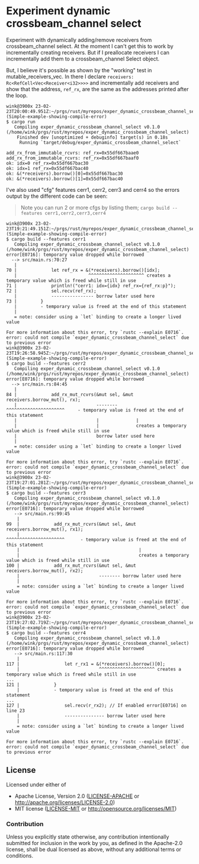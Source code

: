 # Experiment dynamic crossbeam_channel select

Experiment with dynamically adding/remove receivers
from crossbeam_channel select. At the moment I can't
get this to work by incrementally creating receivers. But
if I preallocate receivers I can incrementally add them
to a crossbeam_channel Select object.

But, I believe it's possible as shown by the "working" test in
mutable_receivers_vec. In there I declare `receivers: Rc<RefCell<Vec<Receiver<i32>>>>`
and incrementally add receivers and show that the address, `ref_rx`,
are the same as the addresses printed after the loop.
```
wink@3900x 23-02-23T20:00:49.951Z:~/prgs/rust/myrepos/exper_dynamic_crossbeam_channel_select (Simple-example-showing-compile-error)
$ cargo run
   Compiling exper_dynamic_crossbeam_channel_select v0.1.0 (/home/wink/prgs/rust/myrepos/exper_dynamic_crossbeam_channel_select)
    Finished dev [unoptimized + debuginfo] target(s) in 0.18s
     Running `target/debug/exper_dynamic_crossbeam_channel_select`

add_rx_from_immutable_rcvrs: ref_rx=0x55df667baae0
add_rx_from_immutable_rcvrs: ref_rx=0x55df667baaf0
ok: idx=0 ref_rx=0x55df667bac30
ok: idx=1 ref_rx=0x55df667bac40
ok: &(*receivers).borrow()[0]=0x55df667bac30
ok: &(*receivers).borrow()[1]=0x55df667bac40
```

I've also used "cfg" features cerr1, cerr2, cerr3 and cerr4 so
the errors output by the different code can be seen:
> Note you can run 2 or more cfgs by listing them; `cargo build --features cerr1,cerr2,cerr3,cerr4`
```
wink@3900x 23-02-23T19:21:49.151Z:~/prgs/rust/myrepos/exper_dynamic_crossbeam_channel_select (Simple-example-showing-compile-error)
$ cargo build --features cerr1
   Compiling exper_dynamic_crossbeam_channel_select v0.1.0 (/home/wink/prgs/rust/myrepos/exper_dynamic_crossbeam_channel_select)
error[E0716]: temporary value dropped while borrowed
  --> src/main.rs:70:27
   |
70 |             let ref_rx = &(*receivers).borrow()[idx];
   |                           ^^^^^^^^^^^^^^^^^^^^^ creates a temporary value which is freed while still in use
71 |             println!("cerr1: idx={idx} ref_rx={ref_rx:p}");
72 |             sel.recv(ref_rx);
   |             ---------------- borrow later used here
73 |         }
   |         - temporary value is freed at the end of this statement
   |
   = note: consider using a `let` binding to create a longer lived value

For more information about this error, try `rustc --explain E0716`.
error: could not compile `exper_dynamic_crossbeam_channel_select` due to previous error
wink@3900x 23-02-23T19:26:58.945Z:~/prgs/rust/myrepos/exper_dynamic_crossbeam_channel_select (Simple-example-showing-compile-error)
$ cargo build --features cerr2
   Compiling exper_dynamic_crossbeam_channel_select v0.1.0 (/home/wink/prgs/rust/myrepos/exper_dynamic_crossbeam_channel_select)
error[E0716]: temporary value dropped while borrowed
  --> src/main.rs:84:45
   |
84 |             add_rx_mut_rcvrs(&mut sel, &mut receivers.borrow_mut(), rx);
   |                              --------       ^^^^^^^^^^^^^^^^^^^^^^     - temporary value is freed at the end of this statement
   |                              |              |
   |                              |              creates a temporary value which is freed while still in use
   |                              borrow later used here
   |
   = note: consider using a `let` binding to create a longer lived value

For more information about this error, try `rustc --explain E0716`.
error: could not compile `exper_dynamic_crossbeam_channel_select` due to previous error
wink@3900x 23-02-23T19:27:01.281Z:~/prgs/rust/myrepos/exper_dynamic_crossbeam_channel_select (Simple-example-showing-compile-error)
$ cargo build --features cerr3
   Compiling exper_dynamic_crossbeam_channel_select v0.1.0 (/home/wink/prgs/rust/myrepos/exper_dynamic_crossbeam_channel_select)
error[E0716]: temporary value dropped while borrowed
   --> src/main.rs:99:45
    |
99  |             add_rx_mut_rcvrs(&mut sel, &mut receivers.borrow_mut(), rx1);
    |                                             ^^^^^^^^^^^^^^^^^^^^^^      - temporary value is freed at the end of this statement
    |                                             |
    |                                             creates a temporary value which is freed while still in use
100 |             add_rx_mut_rcvrs(&mut sel, &mut receivers.borrow_mut(), rx2);
    |                              -------- borrow later used here
    |
    = note: consider using a `let` binding to create a longer lived value

For more information about this error, try `rustc --explain E0716`.
error: could not compile `exper_dynamic_crossbeam_channel_select` due to previous error
wink@3900x 23-02-23T19:27:02.719Z:~/prgs/rust/myrepos/exper_dynamic_crossbeam_channel_select (Simple-example-showing-compile-error)
$ cargo build --features cerr4
   Compiling exper_dynamic_crossbeam_channel_select v0.1.0 (/home/wink/prgs/rust/myrepos/exper_dynamic_crossbeam_channel_select)
error[E0716]: temporary value dropped while borrowed
   --> src/main.rs:117:30
    |
117 |                 let r_rx1 = &(*receivers).borrow()[0];
    |                              ^^^^^^^^^^^^^^^^^^^^^ creates a temporary value which is freed while still in use
...
121 |             }
    |             - temporary value is freed at the end of this statement
...
127 |                 sel.recv(r_rx2); // If enabled error[E0716] on line 23
    |                 --------------- borrow later used here
    |
    = note: consider using a `let` binding to create a longer lived value

For more information about this error, try `rustc --explain E0716`.
error: could not compile `exper_dynamic_crossbeam_channel_select` due to previous error
```

## License

Licensed under either of

- Apache License, Version 2.0 ([LICENSE-APACHE](LICENSE-APACHE) or http://apache.org/licenses/LICENSE-2.0)
- MIT license ([LICENSE-MIT](LICENSE-MIT) or http://opensource.org/licenses/MIT)

### Contribution

Unless you explicitly state otherwise, any contribution intentionally submitted
for inclusion in the work by you, as defined in the Apache-2.0 license, shall
be dual licensed as above, without any additional terms or conditions.
